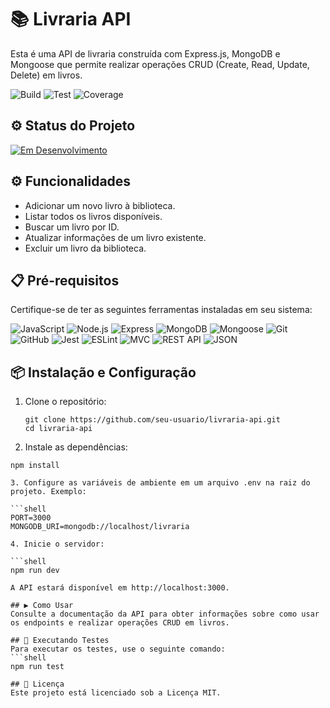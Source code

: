 # 📚 Livraria API

Esta é uma API de livraria construída com Express.js, MongoDB e Mongoose que permite realizar operações CRUD (Create, Read, Update, Delete) em livros.

![Build](https://img.shields.io/badge/build-in%20progress-blue)
![Test](https://img.shields.io/badge/tests-in%20progress-blue)
![Coverage](https://img.shields.io/badge/coverage-0%25-lightgrey)


## ⚙️ Status do Projeto

[![Em Desenvolvimento](https://img.shields.io/badge/status-em%20desenvolvimento-orange)](link-para-status)

## ⚙️ Funcionalidades

- Adicionar um novo livro à biblioteca.
- Listar todos os livros disponíveis.
- Buscar um livro por ID.
- Atualizar informações de um livro existente.
- Excluir um livro da biblioteca.

## 📋 Pré-requisitos

Certifique-se de ter as seguintes ferramentas instaladas em seu sistema:

![JavaScript](https://img.shields.io/badge/-JavaScript-yellow)
![Node.js](https://img.shields.io/badge/-Node.js-green)
![Express](https://img.shields.io/badge/-Express-lightgrey)
![MongoDB](https://img.shields.io/badge/-MongoDB-green)
![Mongoose](https://img.shields.io/badge/-Mongoose-green)
![Git](https://img.shields.io/badge/-Git-red)
![GitHub](https://img.shields.io/badge/-GitHub-black)
![Jest](https://img.shields.io/badge/-Jest-red)
![ESLint](https://img.shields.io/badge/-ESLint-purple)
![MVC](https://img.shields.io/badge/-MVC-lightgrey)
![REST API](https://img.shields.io/badge/-REST%20API-green)
![JSON](https://img.shields.io/badge/-JSON-orange)


## 📦 Instalação e Configuração

1. Clone o repositório:

   ```shell
   git clone https://github.com/seu-usuario/livraria-api.git
   cd livraria-api

2. Instale as dependências:

  ```shell
  npm install

3. Configure as variáveis de ambiente em um arquivo .env na raiz do projeto. Exemplo:

  ```shell
  PORT=3000
  MONGODB_URI=mongodb://localhost/livraria

4. Inicie o servidor:

  ```shell
  npm run dev

A API estará disponível em http://localhost:3000.

## ▶️ Como Usar
Consulte a documentação da API para obter informações sobre como usar os endpoints e realizar operações CRUD em livros.

## 🧪 Executando Testes
Para executar os testes, use o seguinte comando:
  ```shell
  npm run test

## 📄 Licença
Este projeto está licenciado sob a Licença MIT.